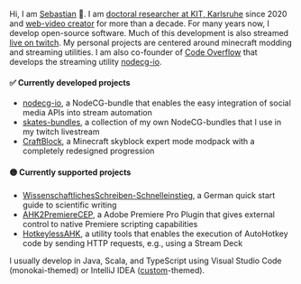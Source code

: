 Hi, I am [Sebastian](https://sebastianhahner.de) 👋.
I am [doctoral researcher at KIT, Karlsruhe](https://dsis.kastel.kit.edu/staff_sebastian_hahner.php) since 2020 and [web-video creator](https://skate702.de/) for more than a decade.
For many years now, I develop open-source software. Much of this development is also streamed [live on twitch](https://skate702.tv).
My personal projects are centered around minecraft modding and streaming utilities.
I am also co-founder of [Code Overflow](https://codeoverflow.org) that develops the streaming utility [nodecg-io](https://nodecg.io).

#### ✅ Currently developed projects
* [nodecg-io](https://github.com/codeoverflow-org/nodecg-io), a NodeCG-bundle that enables the easy integration of social media APIs into stream automation
* [skates-bundles](https://github.com/sebinside/skates-bundles), a collection of my own NodeCG-bundles that I use in my twitch livestream
* [CraftBlock](https://github.com/sebinside/CraftBlock), a Minecraft skyblock expert mode modpack with a completely redesigned progression

#### 🟡 Currently supported projects 
* [WissenschaftlichesSchreiben-Schnelleinstieg](https://github.com/sebinside/WissenschaftlichesSchreiben-Schnelleinstieg), a German quick start guide to scientific writing
* [AHK2PremiereCEP](https://github.com/sebinside/AHK2PremiereCEP), a Adobe Premiere Pro Plugin that gives external control to native Premiere scripting capabilities
* [HotkeylessAHK](https://github.com/sebinside/HotkeylessAHK), a utility tools that enables the execution of AutoHotkey code by sending HTTP requests, e.g., using a Stream Deck

I usually develop in Java, Scala, and TypeScript using Visual Studio Code (monokai-themed) or IntelliJ IDEA ([custom](https://skate702.de/extra/rainbow.jar)-themed).
